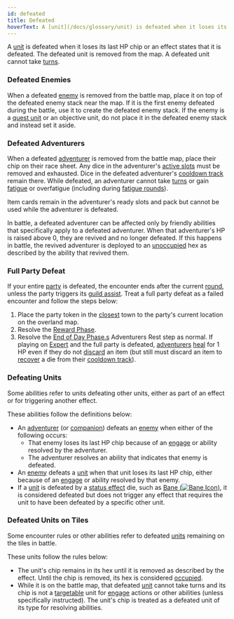 ```yaml
---
id: defeated
title: Defeated
hoverText: A [unit](/docs/glossary/unit) is defeated when it loses its last HP chip or an effect states that it is defeated
---
```


A [unit](/docs/glossary/unit) is defeated when it loses its last HP chip or an effect states that it is defeated. The defeated unit is removed from the map. A defeated unit cannot take [turns](/docs/glossary/turn).

### Defeated Enemies

When a defeated [enemy](/docs/glossary/enemy) is removed from the battle map, place it on top of the defeated enemy stack near the map. If it is the first enemy defeated during the battle, use it to create the defeated enemy stack. If the enemy is a [quest unit](/docs/glossary/quest-unit) or an objective unit, do not place it in the defeated enemy stack and instead set it aside.

### Defeated Adventurers

When a defeated [adventurer](/docs/glossary/adventurer) is removed from the battle map, place their chip on their race sheet. Any dice in the adventurer's [active slots](/docs/glossary/active-slot) must be removed and exhausted. Dice in the defeated adventurer's [cooldown track](/docs/glossary/cooldown-track) remain there. While defeated, an adventurer cannot take [turns](/docs/glossary/turn) or gain [fatigue](/docs/glossary/fatigue) or overfatigue (including during [fatigue rounds](/docs/glossary/fatigue-damage)).

Item cards remain in the adventurer's ready slots and pack but cannot be used while the adventurer is defeated.

In battle, a defeated adventurer can be affected only by friendly abilities that specifically apply to a defeated adventurer. When that adventurer's HP is raised above 0, they are revived and no longer defeated. If this happens in battle, the revived adventurer is deployed to an [unoccupied](/docs/glossary/occupied.) hex as described by the ability that revived them.

### Full Party Defeat

If your entire [party](/docs/glossary/party) is defeated, the encounter ends after the current [round](/docs/battles/battle-round), unless the party triggers its [guild assist](/docs/glossary/guild-assist). Treat a full party defeat as a failed encounter and follow the steps below:

1.  Place the party token in the [closest](/docs/glossary/closest) town to the party's current location on the overland map.
2.  Resolve the [Reward Phase](/docs/day/reward-phase).
3.  Resolve the [End of Day Phase.s](/docs/day/end-of-day-phase) Adventurers Rest step as normal. If playing on [Expert](/docs/difficulty-levels/expert) and the full party is defeated, [adventurers](/docs/glossary/adventurer) [heal](/docs/glossary/healing) for 1 HP even if they do not [discard](/docs/glossary/discard) an item (but still must discard an item to [recover](/docs/glossary/recover) a die from their [cooldown track](/docs/glossary/cooldown-track)).

### Defeating Units

Some abilities refer to units defeating other units, either as part of an effect or for triggering another effect.

These abilities follow the definitions below:

- An [adventurer](/docs/glossary/adventurer) (or [companion](/docs/glossary/companion)) defeats an [enemy](/docs/glossary/enemy) when either of the following occurs:
  - That enemy loses its last HP chip because of an [engage](/docs/battles/adventurer-turn/engage) or ability resolved by the adventurer.
  - The adventurer resolves an ability that indicates that enemy is defeated.
- An [enemy](/docs/glossary/enemy) defeats a [unit](/docs/glossary/unit) when that unit loses its last HP chip, either because of an [engage](/docs/battles/adventurer-turn/engage) or ability resolved by that enemy.
- If a [unit](/docs/glossary/unit) is defeated by a [status effect](/docs/status-effects/) die, such as [Bane (<img src="/icons/bane.svg" alt="Bane Icon" class="icon-svg" />)](/docs/status-effects/bane), it is considered defeated but does not trigger any effect that requires the unit to have been defeated by a specific other unit.

### Defeated Units on Tiles

Some encounter rules or other abilities refer to defeated [units](/docs/glossary/unit) remaining on the tiles in battle.

These units follow the rules below:

- The unit's chip remains in its hex until it is removed as described by the effect. Until the chip is removed, its hex is considered [occupied](/docs/glossary/occupied).
- While it is on the battle map, that defeated [unit](/docs/glossary/unit) cannot take turns and its chip is not a [targetable](/docs/glossary/targetable) unit for [engage](/docs/battles/adventurer-turn/engage) actions or other abilities (unless specifically instructed). The unit's chip is treated as a defeated unit of its type for resolving abilities.
